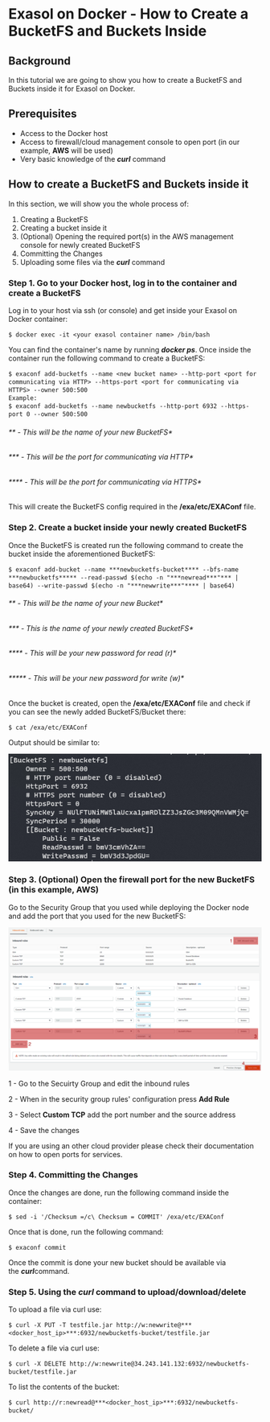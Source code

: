 # Exasol on Docker - How to Create a BucketFS and Buckets Inside 
## Background

In this tutorial we are going to show you how to create a BucketFS and Buckets inside it for Exasol on Docker.

## Prerequisites

* Access to the Docker host
* Access to firewall/cloud management console to open port (in our example, **AWS** will be used)
* Very basic knowledge of the ***curl*** command

## How to create a BucketFS and Buckets inside it

In this section, we will show you the whole process of:

1. Creating a BucketFS
2. Creating a bucket inside it
3. (Optional) Opening the required port(s) in the AWS management console for newly created BucketFS
4. Committing the Changes
5. Uploading some files via the ***curl*** command

### Step 1. Go to your Docker host, log in to the container and create a BucketFS

 Log in to your host via ssh (or console) and get inside your Exasol on Docker container:
```"lia-message-template-content-zone"
$ docker exec -it <your exasol container name> /bin/bash
```
You can find the container's name by running ***docker ps***. Once inside the container run the following command to create a BucketFS:


```
$ exaconf add-bucketfs --name <new bucket name> --http-port <port for communicating via HTTP> --https-port <port for communicating via HTTPS> --owner 500:500
Example:
$ exaconf add-bucketfs --name newbucketfs --http-port 6932 --https-port 0 --owner 500:500
```
###### ** - This will be the name of your new BucketFS*

###### *** - This will be the port for communicating via HTTP*

###### **** - This will be the port for communicating via HTTPS*

This will create the BucketFS config required in the **/exa/etc/EXAConf** file.

### Step 2. Create a bucket inside your newly created BucketFS

Once the BucketFS is created run the following command to create the bucket inside the aforementioned BucketFS:


```
$ exaconf add-bucket --name ***newbucketfs-bucket**** --bfs-name ***newbucketfs***** --read-passwd $(echo -n "***newread***"*** | base64) --write-passwd $(echo -n "***newwrite***"**** | base64)
```
###### ** - This will be the name of your new Bucket*

###### *** - This is the name of your newly created BucketFS*

###### **** - This will be your new password for read (r)*

###### ***** - This will be your new password for write (w)*

Once the bucket is created, open the **/exa/etc/EXAConf** file and check if you can see the newly added BucketFS/Bucket there:


```
$ cat /exa/etc/EXAConf
```
Output should be similar to:

![](images/BFS_1.PNG)

### Step 3. (Optional) Open the firewall port for the new BucketFS (in this example, AWS)

Go to the Security Group that you used while deploying the Docker node and add the port that you used for the new BucketFS:

![](images/BFS_2.png)

1 - Go to the Secuirty Group and edit the inbound rules

2 - When in the security group rules' configuration press **Add Rule**

3 - Select **Custom TCP** add the port number and the source address

4 - Save the changes

If you are using an other cloud provider please check their documentation on how to open ports for services.

### Step 4. Committing the Changes

Once the changes are done, run the following command inside the container:


```
$ sed -i '/Checksum =/c\ Checksum = COMMIT' /exa/etc/EXAConf
```
Once that is done, run the following command:


```
$ exaconf commit
```
Once the commit is done your new bucket should be available via the ***curl***command.

### Step 5. Using the *curl* command to upload/download/delete

To upload a file via curl use:


```
$ curl -X PUT -T testfile.jar http://w:newwrite@***<docker_host_ip>***:6932/newbucketfs-bucket/testfile.jar
```
To delete a file via curl use:


```
$ curl -X DELETE http://w:newwrite@34.243.141.132:6932/newbucketfs-bucket/testfile.jar
```
To list the contents of the bucket:


```
$ curl http://r:newread@***<docker_host_ip>***:6932/newbucketfs-bucket/
```
